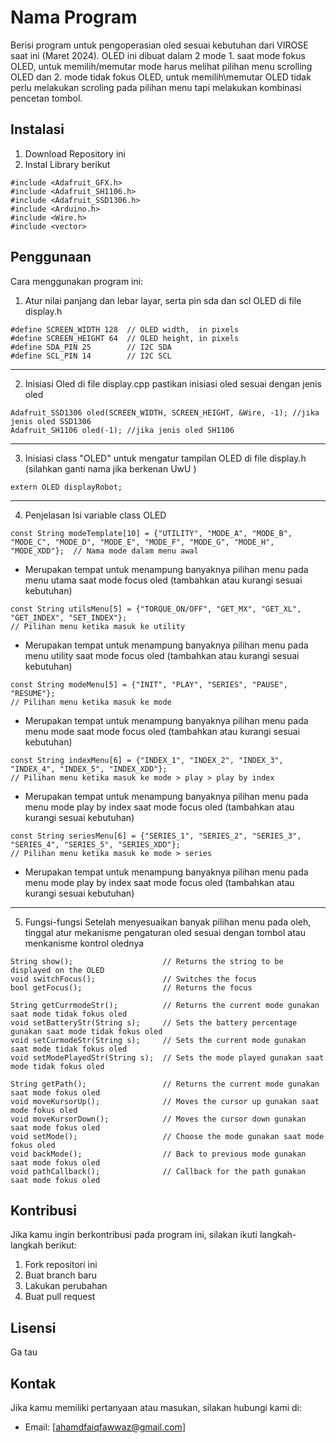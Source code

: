 # Nama Program

Berisi program untuk pengoperasian oled sesuai kebutuhan dari VIROSE saat ini (Maret 2024). OLED ini dibuat dalam 2 mode 1. saat mode fokus OLED, untuk memilih/memutar mode harus melihat pilihan menu scrolling OLED dan 2. mode tidak fokus OLED, untuk memilih\memutar OLED tidak perlu melakukan scroling pada pilihan menu tapi melakukan kombinasi pencetan tombol.

## Instalasi

1. Download Repository ini
2. Instal Library berikut

```
#include <Adafruit_GFX.h>
#include <Adafruit_SH1106.h>
#include <Adafruit_SSD1306.h>
#include <Arduino.h>
#include <Wire.h>
#include <vector>
```

## Penggunaan

Cara menggunakan program ini:

1. Atur nilai panjang dan lebar layar, serta pin sda dan scl OLED di file display.h

```
#define SCREEN_WIDTH 128  // OLED width,  in pixels
#define SCREEN_HEIGHT 64  // OLED height, in pixels
#define SDA_PIN 25        // I2C SDA
#define SCL_PIN 14        // I2C SCL
```

---

2. Inisiasi Oled di file display.cpp pastikan inisiasi oled sesuai dengan jenis oled

```
Adafruit_SSD1306 oled(SCREEN_WIDTH, SCREEN_HEIGHT, &Wire, -1); //jika jenis oled SSD1306
Adafruit_SH1106 oled(-1); //jika jenis oled SH1106
```

---

3. Inisiasi class "OLED" untuk mengatur tampilan OLED di file display.h (silahkan ganti nama jika berkenan UwU )

```
extern OLED displayRobot;
```

---

4. Penjelasan Isi variable class OLED

```
const String modeTemplate[10] = {"UTILITY", "MODE_A", "MODE_B", "MODE_C", "MODE_D", "MODE_E", "MODE_F", "MODE_G", "MODE_H", "MODE_XDD"};  // Nama mode dalam menu awal

```

- Merupakan tempat untuk menampung banyaknya pilihan menu pada menu utama saat mode focus oled (tambahkan atau kurangi sesuai kebutuhan)

```
const String utilsMenu[5] = {"TORQUE_ON/OFF", "GET_MX", "GET_XL", "GET_INDEX", "SET_INDEX"};                                              // Pilihan menu ketika masuk ke utility

```

- Merupakan tempat untuk menampung banyaknya pilihan menu pada menu utility saat mode focus oled (tambahkan atau kurangi sesuai kebutuhan)

```
const String modeMenu[5] = {"INIT", "PLAY", "SERIES", "PAUSE", "RESUME"};                                                                 // Pilihan menu ketika masuk ke mode

```

- Merupakan tempat untuk menampung banyaknya pilihan menu pada menu mode saat mode focus oled (tambahkan atau kurangi sesuai kebutuhan)

```
const String indexMenu[6] = {"INDEX_1", "INDEX_2", "INDEX_3", "INDEX_4", "INDEX_5", "INDEX_XDD"};                                         // Pilihan menu ketika masuk ke mode > play > play by index

```

- Merupakan tempat untuk menampung banyaknya pilihan menu pada menu mode play by index saat mode focus oled (tambahkan atau kurangi sesuai kebutuhan)

```
const String seriesMenu[6] = {"SERIES_1", "SERIES_2", "SERIES_3", "SERIES_4", "SERIES_5", "SERIES_XDD"};                                  // Pilihan menu ketika masuk ke mode > series
```

- Merupakan tempat untuk menampung banyaknya pilihan menu pada menu mode play by index saat mode focus oled (tambahkan atau kurangi sesuai kebutuhan)

---

5. Fungsi-fungsi
   Setelah menyesuaikan banyak pilihan menu pada oleh, tinggal atur mekanisme pengaturan oled sesuai dengan tombol atau menkanisme kontrol olednya

```
String show();                    // Returns the string to be displayed on the OLED
void switchFocus();               // Switches the focus
bool getFocus();                  // Returns the focus

String getCurrmodeStr();          // Returns the current mode gunakan saat mode tidak fokus oled
void setBatteryStr(String s);     // Sets the battery percentage gunakan saat mode tidak fokus oled
void setCurmodeStr(String s);     // Sets the current mode gunakan saat mode tidak fokus oled
void setModePlayedStr(String s);  // Sets the mode played gunakan saat mode tidak fokus oled

String getPath();                 // Returns the current mode gunakan saat mode fokus oled
void moveKursorUp();              // Moves the cursor up gunakan saat mode fokus oled
void moveKursorDown();            // Moves the cursor down gunakan saat mode fokus oled
void setMode();                   // Choose the mode gunakan saat mode fokus oled
void backMode();                  // Back to previous mode gunakan saat mode fokus oled
void pathCallback();              // Callback for the path gunakan saat mode fokus oled
```

## Kontribusi

Jika kamu ingin berkontribusi pada program ini, silakan ikuti langkah-langkah berikut:

1. Fork repositori ini
2. Buat branch baru
3. Lakukan perubahan
4. Buat pull request

## Lisensi

Ga tau

## Kontak

Jika kamu memiliki pertanyaan atau masukan, silakan hubungi kami di:

- Email: [ahamdfaiqfawwaz@gmail.com]
